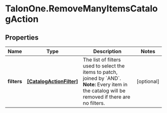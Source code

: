 # TalonOne.RemoveManyItemsCatalogAction

## Properties

Name | Type | Description | Notes
------------ | ------------- | ------------- | -------------
**filters** | [**[CatalogActionFilter]**](CatalogActionFilter.md) | The list of filters used to select the items to patch, joined by &#x60;AND&#x60;.  **Note:** Every item in the catalog will be removed if there are no filters.  | [optional] 


